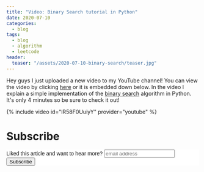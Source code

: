 ```yaml
---
title: "Video: Binary Search tutorial in Python" 
date: 2020-07-10
categories:
  - blog
tags:
  - blog
  - algorithm
  - leetcode
header:
  teaser: "/assets/2020-07-10-binary-search/teaser.jpg"
---
```


Hey guys I just uploaded a new video to my YouTube channel! You can view the
video by clicking [here](https://www.youtube.com/watch?v=lR58F0UuiyY) or it
is embedded down below. In the video I explain a simple implementation of the
[binary search](https://en.wikipedia.org/wiki/Binary_search_algorithm)
algorithm in Python. It's only 4 minutes so be sure to check it out!

{% include video id="lR58F0UuiyY" provider="youtube" %}

# Subscribe

<!-- Begin Mailchimp Signup Form -->
<link href="//cdn-images.mailchimp.com/embedcode/horizontal-slim-10_7.css" rel="stylesheet" type="text/css">
<style type="text/css">
  #mc_embed_signup{background:#fff; clear:left; font:14px Helvetica,Arial,sans-serif; width:100%;}
  /* Add your own Mailchimp form style overrides in your site stylesheet or in this style block.
     We recommend moving this block and the preceding CSS link to the HEAD of your HTML file. */
</style>
<div id="mc_embed_signup">
<form action="https://gmail.us3.list-manage.com/subscribe/post?u=92fe86c389878585bc87837e8&amp;id=50543deff9" method="post" id="mc-embedded-subscribe-form" name="mc-embedded-subscribe-form" class="validate" target="_blank" novalidate>
    <div id="mc_embed_signup_scroll">
  <label for="mce-EMAIL">Liked this article and want to hear more?</label>
  <input type="email" value="" name="EMAIL" class="email" id="mce-EMAIL" placeholder="email address" required>
    <!-- real people should not fill this in and expect good things - do not remove this or risk form bot signups-->
    <div style="position: absolute; left: -5000px;" aria-hidden="true"><input type="text" name="b_92fe86c389878585bc87837e8_50543deff9" tabindex="-1" value=""></div>
    <div class="clear"><input type="submit" value="Subscribe" name="subscribe" id="mc-embedded-subscribe" class="button"></div>
    </div>
</form>
</div>
<!--End mc_embed_signup-->


